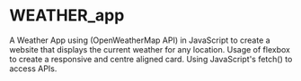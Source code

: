 # WEATHER_app
A Weather App using (OpenWeatherMap API) in JavaScript to create a website that displays the current weather for any location. Usage of flexbox to create a responsive and centre aligned card. Using JavaScript's fetch() to access APIs.
